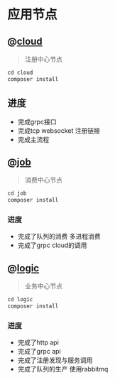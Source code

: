 应用节点
==============

## @[cloud](./cloud)
> 注册中心节点
```php
cd cloud
composer install
```
## 进度
- 完成grpc接口
- 完成tcp  websocket 注册链接
- 完成主流程

## @[job](./job)
> 消费中心节点
```php
cd job
composer install
```
### 进度
- 完成了队列的消费 多进程消费
- 完成了grpc cloud的调用

## @[logic](./logic)
> 业务中心节点
```php
cd logic
composer install
```
### 进度
- 完成了http api
- 完成了grpc api
- 完成了注册发现与服务调用
- 完成了队列的生产 使用rabbitmq

